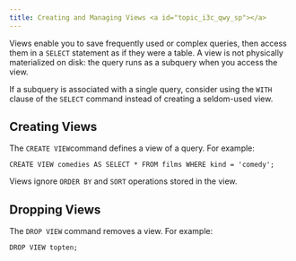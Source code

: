 ```yaml
---
title: Creating and Managing Views <a id="topic_i3c_qwy_sp"></a>
---
```


Views enable you to save frequently used or complex queries, then access them in a `SELECT` statement as if they were a table. A view is not physically materialized on disk: the query runs as a subquery when you access the view.

If a subquery is associated with a single query, consider using the `WITH` clause of the `SELECT` command instead of creating a seldom-used view.

## Creating Views <a id="topic101"></a>

The `CREATE VIEW`command defines a view of a query. For example:

```
CREATE VIEW comedies AS SELECT * FROM films WHERE kind = 'comedy';
```

Views ignore `ORDER BY` and `SORT` operations stored in the view.

## Dropping Views <a id="topic102"></a>

The `DROP VIEW` command removes a view. For example:

```
DROP VIEW topten;
```
